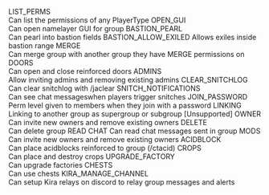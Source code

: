 LIST_PERMS 	
  Can list the permissions of any PlayerType
OPEN_GUI 	
  Can open namelayer GUI for group
BASTION_PEARL 	
  Can pearl into bastion fields
BASTION_ALLOW_EXILED 
  Allows exiles inside bastion range
MERGE 	
  Can merge group with another group they have MERGE permissions on
DOORS 	
  Can open and close reinforced doors
ADMINS 	
  Allow inviting admins and removing existing admins
CLEAR_SNITCHLOG 	
  Can clear snitchlog with /jaclear
SNITCH_NOTIFICATIONS 	
  Can see chat messageswhen players trigger snitches
JOIN_PASSWORD 	
  Perm level given to members when they join with a password
LINKING 	
  Linking to another group as supergroup or subgroup [Unsupported]
OWNER 	
  Can invite new owners and remove existing owners
DELETE 	
  Can delete group
READ CHAT
  Can read chat messages sent in group
MODS 	
  Can invite new owners and remove existing owners
ACIDBLOCK 	
  Can place acidblocks reinforced to group (/ctacid)
CROPS 	
  Can place and destroy crops
UPGRADE_FACTORY 	
  Can upgrade factories
CHESTS 	
  Can use chests
KIRA_MANAGE_CHANNEL 	
  Can setup Kira relays on discord to relay group messages and alerts 
